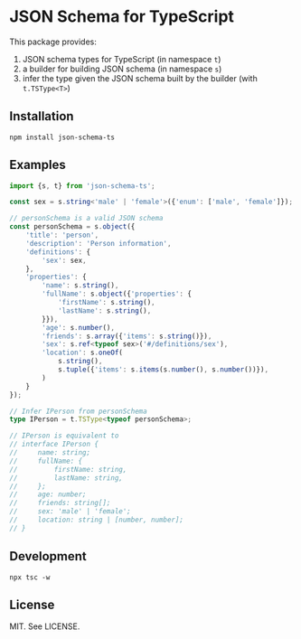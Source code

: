# JSON Schema for TypeScript

This package provides:

1. JSON schema types for TypeScript (in namespace `t`)
2. a builder for building JSON schema (in namespace `s`)
3. infer the type given the JSON schema built by the builder (with `t.TSType<T>`)

## Installation

```
npm install json-schema-ts
```

## Examples

```typescript
import {s, t} from 'json-schema-ts';

const sex = s.string<'male' | 'female'>({'enum': ['male', 'female']});

// personSchema is a valid JSON schema
const personSchema = s.object({
    'title': 'person',
    'description': 'Person information',
    'definitions': {
        'sex': sex,
    },
    'properties': {
        'name': s.string(),
        'fullName': s.object({'properties': {
            'firstName': s.string(),
            'lastName': s.string(),
        }}),
        'age': s.number(),
        'friends': s.array({'items': s.string()}),
        'sex': s.ref<typeof sex>('#/definitions/sex'),
        'location': s.oneOf(
            s.string(),
            s.tuple({'items': s.items(s.number(), s.number())}),
        )
    }
});

// Infer IPerson from personSchema
type IPerson = t.TSType<typeof personSchema>;

// IPerson is equivalent to
// interface IPerson {
//     name: string;
//     fullName: {
//         firstName: string,
//         lastName: string,
//     };
//     age: number;
//     friends: string[];
//     sex: 'male' | 'female';
//     location: string | [number, number];
// }
```

## Development

```
npx tsc -w
```

## License
MIT. See LICENSE.
